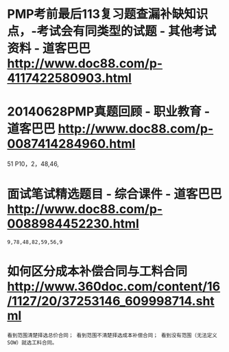 # PMP考前最后113复习题查漏补缺知识点，-考试会有同类型的试题 - 其他考试资料 - 道客巴巴 http://www.doc88.com/p-4117422580903.html
# 20140628PMP真题回顾 - 职业教育 - 道客巴巴 http://www.doc88.com/p-0087414284960.html
  51 P10，2，48,46,
# 面试笔试精选题目 - 综合课件 - 道客巴巴 http://www.doc88.com/p-0088984452230.html
    9,78,48,82,59,56,9
# 如何区分成本补偿合同与工料合同 http://www.360doc.com/content/16/1127/20/37253146_609998714.shtml
    看到范围清楚择选总价合同； 看到范围不清楚择选成本补偿合同； 看到没有范围（无法定义SOW）就选工料合同。